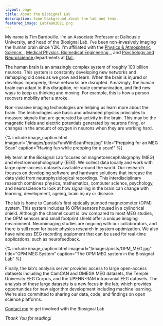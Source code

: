 ```yaml
---
layout: page
title: About the Biosignal Lab
description: Some background about the lab and team.
featured_image: LabTeam2021.png
---
```


My name is Tim Bardouille. I’m an Associate Professor at Dalhousie University, and head of the Biosignal Lab. I've been non-invasively imaging the human brain since Y2K. I'm affiliated with the 
<a href="https://www.dal.ca/faculty/science/physics.html">
Physics & Atmospheric Science,
</a>, 
<a href="https://www.dal.ca/academics/programs/graduate/medical-physics.html">
Medical Physics, 
</a>
<a href="https://www.dal.ca/faculty/school-biomedical-engineering.html">
Biomedical Engineering, 
</a>, and
<a href="https://www.dal.ca/faculty/science/psychology_neuroscience.html">
Psychology and Neuroscience 
</a>
departments at 
<a href="https://www.dal.ca/">
Dal
</a>.

The human brain is an amazingly complex system of roughly 100 billion neurons. This system is constantly developing new networks and remapping old ones as we grow and learn. When the brain is injured or develops improperly, these networks are disrupted. Amazingly, the human brain can adapt to this disruption, re-route communication, and find new ways to keep us thinking and moving. For example, this is how a person recovers mobility after a stroke. 

Non-invasive imaging technologies are helping us learn more about the brain. The technologies use basic and advanced physics principles to measure signals that are generated by activity in the brain. This may be the magnetic fields and electric potentials generated by neurons firing, or changes in the amount of oxygen in neurons when they are working hard.

{% include image_caption.html imageurl="/images/posts/FunWithScanPrep.jpg" title="Prepping for an MEG Scan" caption="Having fun while prepping for a scan!" %}

My team at the Biosignal Lab focuses on magnetoencephalography (MEG) and electroencepholography (EEG). We collect data locally and work with large open-access datasets available around the world. Our research focuses on developing software and hardware solutions that increase the data yield from neurophysiological recordings. This interdisciplinary research combines physics, mathematics, computer science, psychology, and neuroscience to look at how signalling in the brain can change with learning, development, ageing, brain injury or disease.

The lab is home to Canada's first optically pumped magnetometer (OPM) system. This system includes 16 OPM sensors housed in a cylindrical shield. Although the channel count is low compared to most MEG studies, the OPM sensors and small footprint shield offer a unique imaging environment. Neuroimaging studies are ongoing with our collaborators, and there is still room for basic physics research in system optimization. We also have wireless EEG recording equipment that can be used for real-time applications, such as neurofeedback. 

{% include image_caption.html imageurl="/images/posts/OPM_MEG.jpg" title="OPM MEG System" caption="The OPM MEG system in the Biosignal Lab" %}

Finally, the lab's analysis server provides access to large open-access datasets including the CamCAN and OMEGA MEG datasets, the Temple University EEG Corpus, and the UPENN-RAM intracranial EEG datasets. The analysis of these large datasets is a new focus in the lab, which provides opportunities for new algorithm development including machine learning. We're also committed to sharing our data, code, and findings on open science platforms.   

<a href="mailto:tim.bardouille@dal.ca">Contact me</a> to get involved with the Biosignal Lab

*Thank You for reading!*
